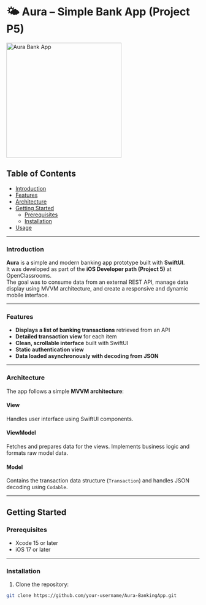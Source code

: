 # 🌤 Aura – Simple Bank App (Project P5)

<img width="300" alt="Aura Bank App" src="![image](https://github.com/user-attachments/assets/2636fc06-9f7e-4811-a178-4bcc679f0fc8)">

## Table of Contents

- [Introduction](#introduction)
- [Features](#features)
- [Architecture](#architecture)
- [Getting Started](#getting-started)
  - [Prerequisites](#prerequisites)
  - [Installation](#installation)
- [Usage](#usage)

---

### Introduction

**Aura** is a simple and modern banking app prototype built with **SwiftUI**.  
It was developed as part of the **iOS Developer path (Project 5)** at OpenClassrooms.  
The goal was to consume data from an external REST API, manage data display using MVVM architecture, and create a responsive and dynamic mobile interface.

---

### Features

- **Displays a list of banking transactions** retrieved from an API
- **Detailed transaction view** for each item
- **Clean, scrollable interface** built with SwiftUI
- **Static authentication view**
- **Data loaded asynchronously with decoding from JSON**

---

### Architecture

The app follows a simple **MVVM architecture**:

#### View
Handles user interface using SwiftUI components.

#### ViewModel
Fetches and prepares data for the views. Implements business logic and formats raw model data.

#### Model
Contains the transaction data structure (`Transaction`) and handles JSON decoding using `Codable`.

---

## Getting Started

### Prerequisites

- Xcode 15 or later
- iOS 17 or later

---

### Installation

1. Clone the repository:
```bash
git clone https://github.com/your-username/Aura-BankingApp.git
